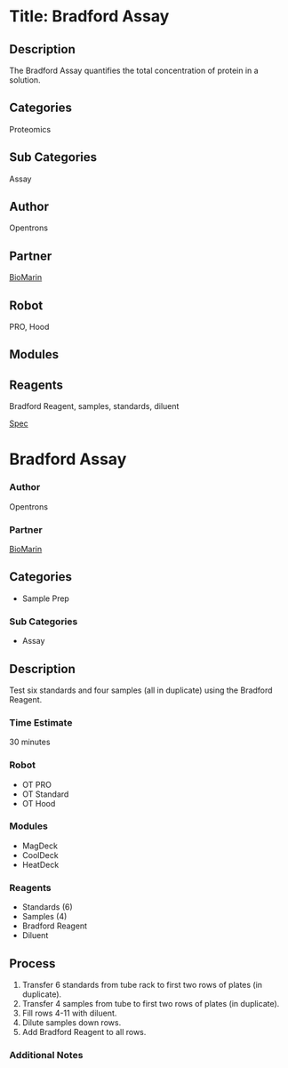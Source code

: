 # Title:  Bradford Assay

## Description
The Bradford Assay quantifies the total concentration of protein in a solution.

## Categories
Proteomics

## Sub Categories
Assay

## Author
Opentrons

## Partner
[BioMarin](http://www.biomarin.com/)

## Robot
PRO, Hood

## Modules

## Reagents
Bradford Reagent, samples, standards, diluent

[Spec](https://docs.google.com/document/d/1DvKqkUNyBPrE8OF8AaI48uXma47klOcQsKZ2B-BXIf4/edit)


# Bradford Assay

### Author
Opentrons

### Partner
[BioMarin](http://www.biomarin.com/)

## Categories
* Sample Prep

### Sub Categories
* Assay

## Description
Test six standards and four samples (all in duplicate) using the Bradford Reagent.

### Time Estimate
30 minutes

### Robot
* OT PRO 
* OT Standard
* OT Hood

### Modules
* MagDeck
* CoolDeck
* HeatDeck

### Reagents
* Standards (6)
* Samples (4)
* Bradford Reagent
* Diluent

## Process
1. Transfer 6 standards from tube rack to first two rows of plates (in duplicate).
2. Transfer 4 samples from tube to first two rows of plates (in duplicate).
3. Fill rows 4-11 with diluent.
4. Dilute samples down rows.
5. Add Bradford Reagent to all rows.


### Additional Notes


